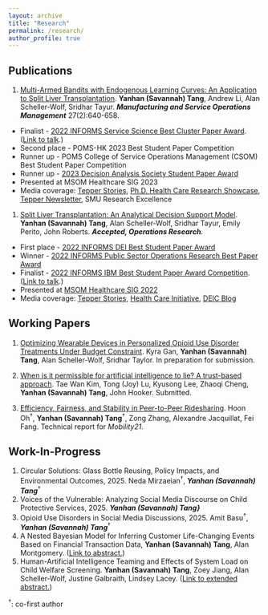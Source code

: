 ```yaml
---
layout: archive
title: "Research"
permalink: /research/
author_profile: true
---
```


## Publications

1. [Multi-Armed Bandits with Endogenous Learning Curves: An Application to Split Liver Transplantation](../files/Tang_jmp_MAB_0705.pdf). __Yanhan (Savannah) Tang__, Andrew Li, Alan Scheller-Wolf, Sridhar Tayur. ___Manufacturing and Service Operations Management___ 27(2):640-658.
  - Finalist - [2022 INFORMS Service Science Best Cluster Paper Award](https://www.informs.org/Recognizing-Excellence/Award-Recipients/Yanhan-Savannah-Tang). ([Link to talk](https://www.youtube.com/watch?v=L4iCJBMfN6s&list=PLuvtfhwcPzCRQmCfFmJbgbRK2PuzvDpXo&index=11).)
  - Second place - POMS-HK 2023 Best Student Paper Competition
  - Runner up - POMS College of Service Operations Management (CSOM) Best Student Paper Competition
  - Runner up - [2023 Decision Analysis Society Student Paper Award](https://connect.informs.org/das/awards/das-student-paper-award)
  - Presented at MSOM Healthcare SIG 2023
  - Media coverage: [Tepper Stories](https://www.cmu.edu/tepper/news/stories/2023/january/research-summary.html), [Ph.D. Health Care Research Showcase](https://www.cmu.edu/tepper/faculty-and-research/initiatives/health-care-initiative/education/research.html), [Tepper Newsletter](https://www.cmu.edu/tepper/news/stories/2025/march/increased-use-of-split-liver-transplantation-can-bring-more-equitable-fairer-outcomes-for-patients.html?utm_campaign=2025-03-20+Piper&utm_source=research&utm_medium=all&utm_content=res_med_0&utm_term=tepper_0&utm_id=split+liver+transplantation+can+bring+about+more+equitable+outcomes), SMU Research Excellence

1. [Split Liver Transplantation: An Analytical Decision Support Model](https://papers.ssrn.com/sol3/papers.cfm?abstract_id=3877523). __Yanhan (Savannah) Tang__, Alan Scheller-Wolf, Sridhar Tayur, Emily Perito, John Roberts. ___Accepted, Operations Research___.
  - First place - [2022 INFORMS DEI Best Student Paper Award](https://connect.informs.org/diversity/student-paper-award)
  - Winner - [2022 INFORMS Public Sector Operations Research Best Paper Award](https://www.informs.org/Recognizing-Excellence/Community-Prizes/Public-Sector-O.R/Public-Sector-Operations-Research-Best-Paper-Award)
  - Finalist - [2022 INFORMS IBM Best Student Paper Award Competition](https://www.informs.org/Recognizing-Excellence/Award-Recipients/Yanhan-Savannah-Tang). ([Link to talk](https://www.youtube.com/watch?v=3QSfzrrAWQs).)
  - Presented at [MSOM Healthcare SIG 2022](https://www.msom-2022.com/SIG/)
  - Media coverage: [Tepper Stories](https://www.cmu.edu/tepper/news/stories/2022/december/informs-awards.html), [Health Care Initiative](https://www.cmu.edu/tepper/faculty-and-research/initiatives/health-care-initiative/organ-donation.html), [DEIC Blog](https://connect.informs.org/diversity/diversity-blog/increased-use-of-split-liver-transplantation)

## Working Papers

1. [Optimizing Wearable Devices in Personalized Opioid Use Disorder Treatments Under Budget Constraint](https://papers.ssrn.com/sol3/papers.cfm?abstract_id=3389539). Kyra Gan, __Yanhan (Savannah) Tang__, Alan Scheller-Wolf, Sridhar Taylor. In preparation for submission.

1. [When is it permissible for artificial intelligence to lie? A trust-based approach](https://arxiv.org/abs/2103.05434). Tae Wan Kim, Tong (Joy) Lu, Kyusong Lee, Zhaoqi Cheng, __Yanhan (Savannah) Tang__, John Hooker. Submitted.

1. [Efficiency, Fairness, and Stability in Peer-to-Peer Ridesharing](https://arxiv.org/abs/2110.01152). Hoon Oh<sup>&dagger;</sup>, __Yanhan (Savannah) Tang__<sup>&dagger;</sup>, Zong Zhang, Alexandre Jacquillat, Fei Fang. Technical report for *Mobility21*.

## Work-In-Progress

1. Circular Solutions: Glass Bottle Reusing, Policy Impacts, and Environmental Outcomes, 2025. Neda Mirzaeian<sup>&dagger;</sup>, ___Yanhan (Savannah) Tang___<sup>&dagger;</sup>
1. Voices of the Vulnerable: Analyzing Social Media Discourse on Child Protective Services, 2025. ___Yanhan (Savannah) Tang}___
1. Opioid Use Disorders in Social Media Discussions, 2025. Amit Basu<sup>&dagger;</sup>, ___Yanhan (Savannah) Tang___<sup>&dagger;</sup>
1. A Nested Bayesian Model for Inferring Customer Life-Changing Events Based on Financial Transaction Data, __Yanhan (Savannah) Tang__, Alan Montgomery. ([Link to abstract.](../files/abstract_pnc.pdf))
1. Human-Artificial Intelligence Teaming and Effects of System Load on Child Welfare Screening. __Yanhan (Savannah) Tang__, Zoey Jiang, Alan Scheller-Wolf, Justine Galbraith, Lindsey Lacey. ([Link to extended abstract.](../files/abstract_CYF.pdf))

<sup>&dagger;</sup>: co-first author
